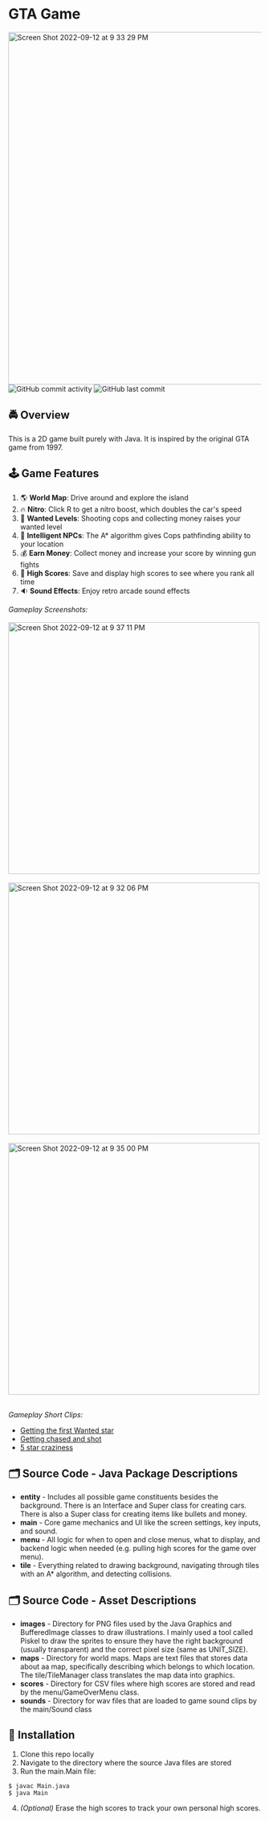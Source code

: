 # GTA Game
<img width="700" alt="Screen Shot 2022-09-12 at 9 33 29 PM" src="https://user-images.githubusercontent.com/31792170/189809441-d0935322-bb8a-40ad-b445-13f440e872e9.png">
<img alt="GitHub commit activity" src="https://img.shields.io/github/commit-activity/m/aaroncorona/GTA-Game">
<img alt="GitHub last commit" src="https://img.shields.io/github/last-commit/aaroncorona/GTA-Game">


## 🚔 Overview
This is a 2D game built purely with Java. It is inspired by the original GTA game from 1997.


## 🕹️ Game Features
1. 🌎 **World Map**: Drive around and explore the island
2. 🔥 **Nitro**: Click R to get a nitro boost, which doubles the car's speed 
3. 🚨 **Wanted Levels**: Shooting cops and collecting money raises your wanted level
4. 🧠 **Intelligent NPCs**: The A* algorithm gives Cops pathfinding ability to your location
5. 💰 **Earn Money**: Collect money and increase your score by winning gun fights
6. 🥇 **High Scores**: Save and display high scores to see where you rank all time
7. 🔉 **Sound Effects**: Enjoy retro arcade sound effects


*Gameplay Screenshots:*
<br>
<br>
<img width="500" alt="Screen Shot 2022-09-12 at 9 37 11 PM" src="https://user-images.githubusercontent.com/31792170/189809929-6667754b-6e24-41bf-bd75-51a881c95cfc.png">
<br>
<br>
<img width="500" alt="Screen Shot 2022-09-12 at 9 32 06 PM" src="https://user-images.githubusercontent.com/31792170/189809283-3e5c0a0a-055b-44c2-bdd2-24ac7fdadea5.png">
<br>
<br>
<img width="500" alt="Screen Shot 2022-09-12 at 9 35 00 PM" src="https://user-images.githubusercontent.com/31792170/189809726-b2f94c87-9509-46db-9515-8cc962d1fe23.png">
<br>
<br>

*Gameplay Short Clips:*
<br>
* [Getting the first Wanted star](https://user-images.githubusercontent.com/31792170/189811171-1263d92d-38de-4731-87f8-4369e1a4be0e.mp4)
* [Getting chased and shot](https://user-images.githubusercontent.com/31792170/189811286-5ceb944f-74f5-4e82-9ed7-0955a86255b9.mp4)
* [5 star craziness](https://user-images.githubusercontent.com/31792170/189811357-578e8ff7-b70d-451f-a822-90e70c5510f9.mp4)



## 🗂️ Source Code - Java Package Descriptions
* **entity** - Includes all possible game constituents besides the background. There is an Interface and Super class for creating cars. There is also  a Super class for creating items like bullets and money.
* **main** - Core game mechanics and UI like the screen settings, key inputs, and sound.
* **menu** - All logic for when to open and close menus, what to display, and backend logic when needed (e.g. pulling high scores for the game over menu).
* **tile** - Everything related to drawing background, navigating through tiles with an A* algorithm, and detecting collisions.

## 🗂️ Source Code - Asset Descriptions
* **images** - Directory for PNG files used by the Java Graphics and BufferedImage classes to draw illustrations. I mainly used a tool called Piskel to draw the sprites to ensure they have the right background (usually transparent) and the correct pixel size (same as UNIT_SIZE).
* **maps** - Directory for world maps. Maps are text files that stores data about aa map, specifically describing which belongs to which location.  The tile/TileManager class translates the map data into graphics.
* **scores** - Directory for CSV files where high scores are stored and read by the menu/GameOverMenu class.
* **sounds** - Directory for wav files that are loaded to game sound clips by the main/Sound class


## 🚀 Installation
1. Clone this repo locally 
2. Navigate to the directory where the source Java files are stored
3. Run the main.Main file:
```
$ javac Main.java
$ java Main
```
4. *(Optional)* Erase the high scores to track your own personal high scores.

